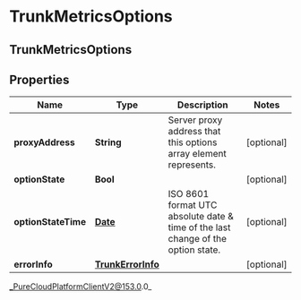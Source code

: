 # TrunkMetricsOptions

## TrunkMetricsOptions

## Properties

|Name | Type | Description | Notes|
|------------ | ------------- | ------------- | -------------|
| **proxyAddress** | **String** | Server proxy address that this options array element represents. | [optional] |
| **optionState** | **Bool** |  | [optional] |
| **optionStateTime** | [**Date**](Date) | ISO 8601 format UTC absolute date &amp; time of the last change of the option state. | [optional] |
| **errorInfo** | [**TrunkErrorInfo**](TrunkErrorInfo) |  | [optional] |



_PureCloudPlatformClientV2@153.0.0_
